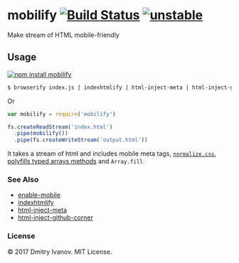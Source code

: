 # mobilify [![Build Status](https://travis-ci.org/dfcreative/mobilify.svg?branch=master)](https://travis-ci.org/dfcreative/mobilify) [![unstable](https://img.shields.io/badge/stability-unstable-green.svg)](http://github.com/badges/stability-badges)

Make stream of HTML mobile-friendly

## Usage

[![npm install mobilify](https://nodei.co/npm/mobilify.png?mini=true)](https://npmjs.org/package/mobilify/)

```sh
$ browserify index.js | indexhtmlify | html-inject-meta | html-inject-github-corner | mobilify > index.html
```

Or

```js
var mobilify = require('mobilify')

fs.createReadStream('index.html')
  .pipe(mobilify())
  .pipe(fs.createWriteStream('output.html'))
```

It takes a stream of html and includes mobile meta tags, [`normalize.css`](https://www.npmjs.com/package/normalize.css), [polyfills typed arrays methods](https://npmjs.org/package/typedarray-methods) and `Array.fill`.

### See Also

- [enable-mobile](https://github.com/dfreative/enable-mobile)
- [indexhtmlify](https://github.com/dominictarr/indexhtmlify)
- [html-inject-meta](https://github.com/rreusser/html-inject-meta)
- [html-inject-github-corner](https://github.com/rreusser/html-inject-github-corner)

### License

&copy; 2017 Dmitry Ivanov. MIT License.
